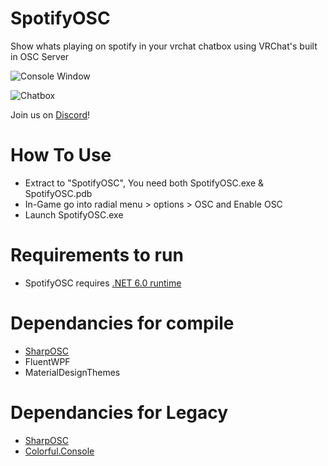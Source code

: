 # SpotifyOSC
Show whats playing on spotify in your vrchat chatbox using VRChat's built in OSC Server

![Console Window](https://github.com/VespeiProjects/SpotifyOSC/blob/main/NewConsoleDemo.png?raw=true)

![Chatbox](https://github.com/VespeiProjects/SpotifyOSC/blob/main/ChatboxDemo.gif?raw=true)

Join us on [Discord](https://discord.gg/4pzjP679Mv)!

# How To Use
* Extract to "SpotifyOSC", You need both SpotifyOSC.exe & SpotifyOSC.pdb
* In-Game go into radial menu > options > OSC and Enable OSC
* Launch SpotifyOSC.exe

# Requirements to run
* SpotifyOSC requires [.NET 6.0 runtime](https://dotnet.microsoft.com/en-us/download/dotnet/thank-you/runtime-desktop-6.0.8-windows-x64-installer)

# Dependancies for compile
* [SharpOSC](https://github.com/ValdemarOrn/SharpOSC)
* FluentWPF
* MaterialDesignThemes

# Dependancies for Legacy
* [SharpOSC](https://github.com/ValdemarOrn/SharpOSC)
* [Colorful.Console](https://github.com/tomakita/Colorful.Console)
